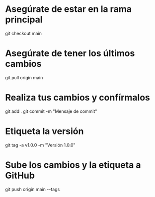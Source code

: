 # Asegúrate de estar en la rama principal
git checkout main

# Asegúrate de tener los últimos cambios
git pull origin main

# Realiza tus cambios y confírmalos
git add .
git commit -m "Mensaje de commit"

# Etiqueta la versión
git tag -a v1.0.0 -m "Versión 1.0.0"

# Sube los cambios y la etiqueta a GitHub
git push origin main --tags

